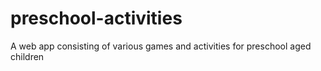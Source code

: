 # preschool-activities
A web app consisting of various games and activities for preschool aged children
